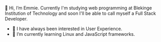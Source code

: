 👋 Hi, I’m Emmie. Currently I'm studying web programming at Blekinge Institution of Technology and soon I'll be able to call myself a Full Stack Developer.
- 👀 I have always been interested in User Experience.
- 🌱 I’m currently learning Linux and JavaScript frameworks.

